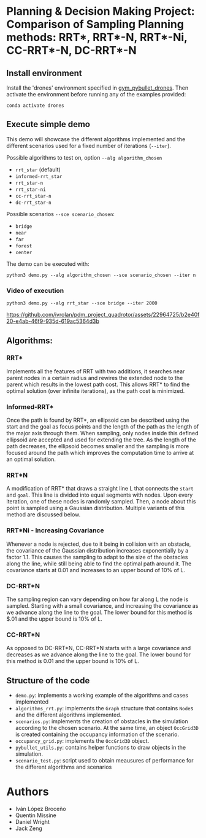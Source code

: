 # Planning & Decision Making Project: Comparison of Sampling Planning methods: RRT\*, RRT\*-N, RRT\*-Ni, CC-RRT\*-N, DC-RRT\*-N

## Install environment

Install the 'drones' environment specified in [gym_pybullet_drones](https://github.com/utiasDSL/gym-pybullet-drones). Then activate the environment before running any of the examples provided:
    
    conda activate drones

## Execute simple demo

This demo will showcase the different algorithms implemented and the different scenarios used for a fixed number of iterations (`--iter`).

Possible algorithms to test on, option `--alg algorithm_chosen`
- `rrt_star` (default)
- `informed-rrt_star`
- `rrt_star-n`
- `rrt_star-ni`
- `cc-rrt_star-n`
- `dc-rrt_star-n`

Possible scenarios `--sce scenario_chosen`:

- `bridge`
- `near`
- `far`
- `forest`
- `center`

The demo can be executed with:

    python3 demo.py --alg algorithm_chosen --sce scenario_chosen --iter n
    
### Video of execution 

    python3 demo.py --alg rrt_star --sce bridge --iter 2000

https://github.com/ivrolan/pdm_project_quadrotor/assets/22964725/b2e40f20-e4ab-46f9-935d-619ac5364d3b

## Algorithms:

### RRT*

Implements all the features of RRT with two additions, it searches near parent nodes in a certain radius and rewires the extended node to the parent which results in the lowest path cost. This allows RRT* to find the optimal solution (over infinite iterations), as the path cost is minimized.

### Informed-RRT*

Once the path is found by RRT*, an ellipsoid can be described using the start and the goal as focus points and the length of the path as the length of the major axis through them. When sampling, only nodes inside this defined ellipsoid are accepted and used for extending the tree. As the length of the path decreases, the ellipsoid becomes smaller and the sampling is more focused around the path which improves the computation time to arrive at an optimal solution. 

### RRT*N

A modification of RRT* that draws a straight line L that connects the `start` and `goal`. This line is divided into equal segments with nodes. Upon every iteration, one of these nodes is randomly sampled. Then, a node about this point is sampled using a Gaussian distribution. Multiple variants of this method are discussed below. 

### RRT*Ni - Increasing Covariance
 
Whenever a node is rejected, due to it being in collision with an obstacle, the covariance of the Gaussian distribution increases exponentially by a factor 1.1. This causes the sampling to adapt to the size of the obstacles along the line, while still being able to find the optimal path around it. The covariance starts at 0.01 and increases to an upper bound of 10% of L.


### DC-RRT*N

The sampling region can vary depending on how far along L the node is sampled. Starting with a small covariance, and increasing the covariance as we advance along the line to the goal. The lower bound for this method is $.01 and the upper bound is 10% of L.

### CC-RRT*N

As opposed to DC-RRT\*N, CC-RRT\*N starts with a large covariance and decreases as we advance along the line to the goal. The lower bound for this method is 0.01 and the upper bound is 10% of L.


## Structure of the code

- `demo.py`: implements a working example of the algorithms and cases implemented
- `algorithms_rrt.py`: implements the `Graph` structure that contains `Node`s and the different algorithms implemented.
- `scenarios.py`: implements the creation of obstacles in the simulation according to the chosen scenario. At the same time, an object `OccGrid3D` is created containing the occupancy information of the scenario.
- `occupancy_grid.py`: implements the `OccGrid3D` object.
- `pybullet_utils.py`: contains helper functions to draw objects in the simulation.
- `scenario_test.py`: script used to obtain meausures of performance for the different algorithms and scenarios

# Authors

- Iván López Broceño
- Quentin Missine
- Daniel Wright 
- Jack Zeng 
